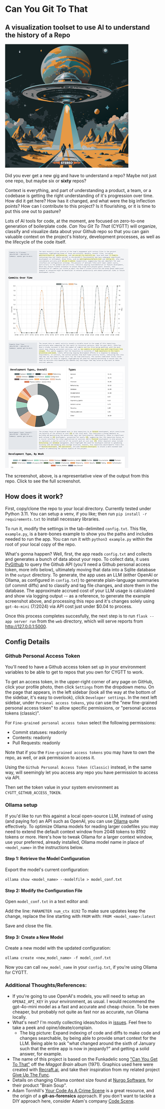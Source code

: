 
# Can You Git To That
## A visualization toolset to use AI to understand the history of a Repo

<img src="assets/can_you_git_to_that.png" width=400 alt="graphic of a spaceship">

Did you ever get a new gig and have to understand a repo?  Maybe not just one repo, but maybe
six or __sixty__ repos?

Context is everything, and part of understanding a product, a team, or a codebase is getting the right
understanding of it's progression over time.  How did it get here?  How has it changed, and what were
the big inflection points?  How can I contribute to this project? Is it flourishing, or it is time to put this one out to pasture?

Lots of AI tools for code, at the moment, are focused on zero-to-one generation of boilerplate code.  _Can You 
Git To That_ (CYGTT) will organize, classify and visualize data about your Github repo so that you can gain valuable
context on the project's history, development processes, as well as the lifecycle of the code itself.

<A HREF="assets/screenshot_7_29_2024.png"><IMG SRC="assets/mini_screenshot_7_29_2024.png" width=400 alt="screenshot of a simple repo, this one"></A>

The screenshot, above, is a representative view of the output from this repo.  Click to see the full screenshot. 

## How does it work?

First, copy/clone the repo to your local directory.  Currently tested under Python 3.11.  You can setup a venv, if you like; then run `pip install -r requirements.txt` to install necessary libraries.

To run it, modify the settings in the tab-delimited `config.txt`. This file, `example.py`, is a bare-bones example to show you the paths and includes needed to run the app. You can run it with `python3 example.py` within the root of your local copy of the repo.

What's gonna happen?  Well, first, the app reads `config.txt` and collects and generates a bunch of data about your repo.  To collect data, it uses <a href="https://github.com/PyGithub/PyGithub">PyGithub</a> to query the Github API (you'll need a Github personal access token, more info below), ultimately moving that data into a Sqlite database in the `output` directory.  To generate, the app uses an LLM (either OpenAI or Ollama, as configured in `config.txt`) to generate plain-language summaries (of commit diffs) and to classify and tag file changes, and store them in the database.  The approximate accrued cost of your LLM usage is calculated and show via logging output -- as a reference, to generate the example screenshot above, and processing this repo and it's changes solely using `gpt-4o-mini` (7/2024) via API cost just under $0.04 to process.

Once this process completes succesfully, the next step is to run `flask --app server run` from the `web` directory, which will serve reports from <a href="http://127.0.0.1:5000">http://127.0.0.1:5000</A>.


## Config Details

### Github Personal Access Token
You'll need to have a Github access token set up in your environment variables to be able to get to repos that you own for CYGTT to work.  

To get an access token, in the upper-right corner of any page on GitHub, click your profile photo, then click `Settings` from the dropdown menu.  On the page that appears, in the left sidebar (look all the way at the bottom of the sidebar, it's easy to overlook), click `Developer settings`. In the next left sidebar, under `Personal access tokens`, you can use the "new fine-grained personal access token" to allow specific permissions, or "personal access tokens (classic)".  

For `Fine-grained personal access token` select the following permissions:

 * Commit statuses: readonly
 * Contents: readonly
 * Pull Requests: readonly

Note that if you the `Fine-grained access tokens` you may have to own the repo, as well, or ask permission to access it.

Using the `Github Personal Access Token (Classic)` instead, in the same way, will seemingly let you access any repo you have permission to access via API.

Then set the token value in your system environment as `CYGTT_GITHUB_ACCESS_TOKEN`.  

### Ollama setup

If you'd like to run this against a local open-source LLM, instead of using (and paying for) an API such as OpenAI,
you can use <A HREF="https://ollama.com/download">Ollama</A> quite effectively.  To optimize Ollama models for reading
larger codefiles you may need to extend the default context window from 2048 tokens to 8192 tokens or more.  Here's how to tweak Ollama for a larger context window, use your preferred, already installed, Ollama model name in place of `<model_name>` in the instructions below.

#### Step 1: Retrieve the Model Configuration
Export the model's current configuration:

```ollama show <model_name> --modelfile > model_conf.txt```

#### Step 2: Modify the Configuration File
Open `model_conf.txt` in a text editor and:

Add the line: ```PARAMETER num_ctx 8192```
To make sure updates keep the change, replace the line starting with `FROM` with: ```FROM <model_name>:latest```

Save and close the file.

#### Step 3: Create a New Model
Create a new model with the updated configuration:

```ollama create <new_model_name> -f model_conf.txt```

Now you can call `new_model_name` in your `config.txt`, if you're using Ollama for CYGTT.


### Additional Thoughts/References:
 * If you're going to use OpenAI's models, you will need to setup an `OPENAI_API_KEY` in your environment, as usual.  I would recommend the gpt-4o-mini model as a fast and accurate and cheap choice.  To be even cheaper, but probably not quite as fast nor as accurate, run Ollama locally.
 * What's next?  I'm mostly collecting ideas/todos in <a href="https://github.com/gravitymonkey/can_you_git_to_that/issues">issues</a>.  Feel free to take a peek and opine/ideate/complain.  
   * The big picture: Expand indexing of code and diffs to make code and changes searchable, by being able to provide smart context for the LLM.  Being able to ask "what changed around the sixth of January such that the entire app is now in jeopardy?" and getting a solid answer, for example. 
 * The name of this project is based on the Funkadelic song <A HREF="https://open.spotify.com/track/5lc9L9FeLBwlJPgEbq9uEw?si=2b9b0249f09e4fb6">"Can You Get To That"</A> off the _Maggot Brain_ album (1971).  Graphics used here were created with <a href="https://recraft.ai">Recraft.ai</A>, and take their inspiration from my related project <a href="https://github.com/gravitymonkey/give_up_the_func">Give Up The Func</A>.
 * Details on changing Ollama context size found at <A HREF="https://www.nurgo-software.com/products/brainsoup">Nurgo Software</A>, for their product "Brain Soup".
 * Adam Tornhill's <A HREF="https://pragprog.com/titles/atcrime2/your-code-as-a-crime-scene-second-edition/">Your Code As A Crime Scene</A> is a great resource, and the origin of a __git-as-forensics__ approach.  If you don't want to tackle a DIY approach here, consider Adam's company <A HREF="https://codescene.com/">Code Scene</A>.

